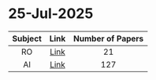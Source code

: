 # 25-Jul-2025

| Subject | Link | Number of Papers |
|:-----:|:----:|:----------------:|
| RO | [Link](https://github.com/KJaebye/EmbodiedAI-Robotics-arXiv-Daily-Reporter/tree/main/25-Jul-2025/RO) | 21 |
| AI | [Link](https://github.com/KJaebye/EmbodiedAI-Robotics-arXiv-Daily-Reporter/tree/main/25-Jul-2025/AI) | 127 |
